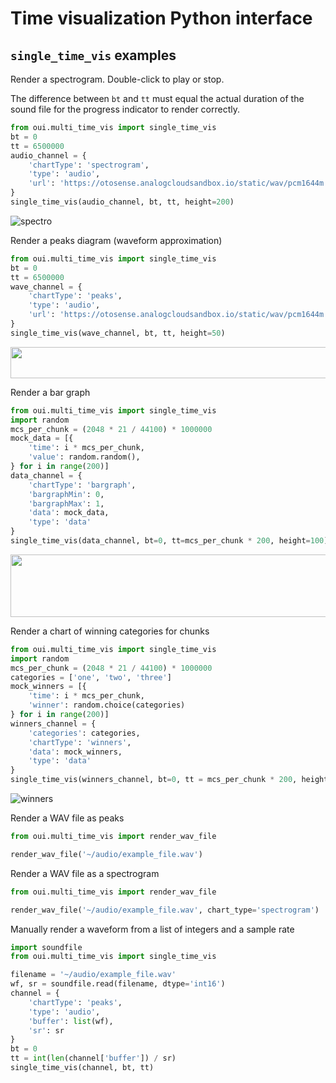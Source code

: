 # Time visualization Python interface

## `single_time_vis` examples

Render a spectrogram. Double-click to play or stop.

The difference between `bt` and `tt` must equal the actual duration of the sound file for the progress indicator to render correctly.
```python
from oui.multi_time_vis import single_time_vis
bt = 0
tt = 6500000
audio_channel = {
    'chartType': 'spectrogram',
    'type': 'audio',
    'url': 'https://otosense.analogcloudsandbox.io/static/wav/pcm1644m.wav',
}
single_time_vis(audio_channel, bt, tt, height=200)
```
![spectro](/uploads/6a30a894e369b159ba07bb5b29659d84/otv-spectro.png)

Render a peaks diagram (waveform approximation)
```python
from oui.multi_time_vis import single_time_vis
bt = 0
tt = 6500000
wave_channel = {
    'chartType': 'peaks',
    'type': 'audio',
    'url': 'https://otosense.analogcloudsandbox.io/static/wav/pcm1644m.wav',
}
single_time_vis(wave_channel, bt, tt, height=50)
```
<img src="/uploads/354597133e98afd690bc85ab7ba2295c/peaks.png" height=50 width=1000 />

Render a bar graph
```python
from oui.multi_time_vis import single_time_vis
import random
mcs_per_chunk = (2048 * 21 / 44100) * 1000000
mock_data = [{
    'time': i * mcs_per_chunk,
    'value': random.random(),
} for i in range(200)]
data_channel = {
    'chartType': 'bargraph',
    'bargraphMin': 0,
    'bargraphMax': 1,
    'data': mock_data,
    'type': 'data'
}
single_time_vis(data_channel, bt=0, tt=mcs_per_chunk * 200, height=100)
```
<img src="/uploads/c86fa2a184eaacad4805bddb3d3fbc1b/bargraph.png" height=100 width=1000 />

Render a chart of winning categories for chunks
```python
from oui.multi_time_vis import single_time_vis
import random
mcs_per_chunk = (2048 * 21 / 44100) * 1000000
categories = ['one', 'two', 'three']
mock_winners = [{
    'time': i * mcs_per_chunk,
    'winner': random.choice(categories)
} for i in range(200)]
winners_channel = {
    'categories': categories,
    'chartType': 'winners',
    'data': mock_winners,
    'type': 'data'
}
single_time_vis(winners_channel, bt=0, tt = mcs_per_chunk * 200, height=60)
```
![winners](/uploads/0844e8b96ad885be8ae4217722852d3f/Screen_Shot_2020-08-24_at_12.44.34_PM.png)

Render a WAV file as peaks
```python
from oui.multi_time_vis import render_wav_file

render_wav_file('~/audio/example_file.wav')
```

Render a WAV file as a spectrogram
```python
from oui.multi_time_vis import render_wav_file

render_wav_file('~/audio/example_file.wav', chart_type='spectrogram')
```

Manually render a waveform from a list of integers and a sample rate
```python
import soundfile
from oui.multi_time_vis import single_time_vis

filename = '~/audio/example_file.wav'
wf, sr = soundfile.read(filename, dtype='int16')
channel = {
    'chartType': 'peaks',
    'type': 'audio',
    'buffer': list(wf),
    'sr': sr
}
bt = 0
tt = int(len(channel['buffer']) / sr)
single_time_vis(channel, bt, tt)
```